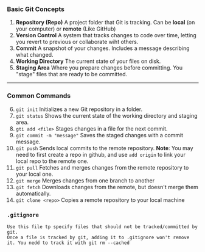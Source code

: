 ### **Basic Git Concepts**

1.  **Repository (Repo)**
    A project folder that Git is tracking. Can be
    **local** (on your computer) or
    **remote** (Like GitHub)
2.  **Version Control**
    A system that tracks changes to code
    over time, letting you revert to
    previous or collaborate wiht others.
3.  **Commit**
    A snapshot of your changes. Includes a
    message describing what changed.
4.  **Working Directory**
    The current state of your files on
    disk.
5.  **Staging Area**
    Where you prepare changes before
    committing. You "stage" files that are
    ready to be committed.

---

### **Common Commands**

6.  `git init`
    Initializes a new Git repository in a
    folder.
7.  `git status`
    Shows the current state of the working
    directory and staging area.
8.  `gti add <file>`
    Stages changes in a file for the next commit.
9.  `git commit -m "message"`
    Saves the staged changes with a commit
    message.
10. `git push`
    Sends local commits to the remote
    repository.
    **Note**: You may need to first create
    a repo in github, and use `add origin`
    to link your local repo to the remote
    one.
11. `git pull`
    Fetches and merges changes from the
    remote repository to your local one.
12. `git merge`
    Merges changes from one branch to another
13. `git fetch`
    Downloads changes from the remote, but
    doesn't merge them automatically.
14. `git clone <repo>`
    Copies a remote repository to your
    local machine

### **`.gitignore`**

    Use this file tp specify files that should not be tracked/committed by git.
    Once a file is tracked by git, adding it to .gitignore won't remove it. You nedd to track it with git rm --cached
